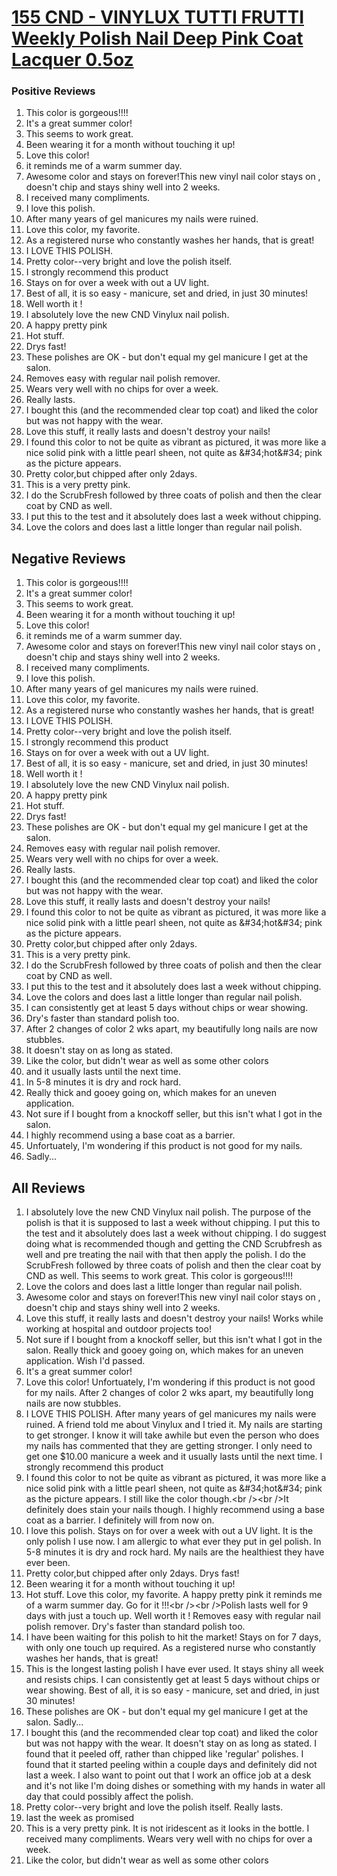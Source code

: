 # [155 CND - VINYLUX TUTTI FRUTTI Weekly Polish Nail Deep Pink Coat Lacquer 0.5oz](https://products.checkmycream.com/products/155-CND-VINYLUX-TUTTI-FRUTTI-Weekly-Polish-Nail-Deep-Pink-Coat-Lacquer-0.5oz.html)

### Positive Reviews

<ol>
      <li>This color is gorgeous!!!!</li>
      <li>It&#x27;s a great summer color!</li>
      <li>This seems to work great.  </li>
      <li>Been wearing it for a month without touching it up!</li>
      <li>Love this color!  </li>
      <li>it reminds me of a warm summer day.  </li>
      <li>Awesome color and stays on forever!This new vinyl nail color stays on , doesn&#x27;t chip and stays shiny well into 2 weeks.</li>
      <li>I received many compliments.</li>
      <li>I love this polish.  </li>
      <li>After many years of gel manicures my nails were ruined.</li>
      <li>Love this color, my favorite.  </li>
      <li>As a registered nurse who constantly washes her hands, that is great!</li>
      <li>I LOVE THIS POLISH.  </li>
      <li>Pretty color--very bright and love the polish itself.</li>
      <li>I strongly recommend this product</li>
      <li>Stays on for over a week with out a UV light.  </li>
      <li>Best of all, it is so easy - manicure, set and dried, in just 30 minutes!</li>
      <li>Well worth it !  </li>
      <li>I absolutely love the new CND Vinylux nail polish.</li>
      <li>A happy pretty pink</li>
      <li>Hot stuff.  </li>
      <li>Drys fast!</li>
      <li>These polishes are OK - but don&#x27;t equal my gel manicure I get at the salon.  </li>
      <li>Removes easy with regular nail polish remover.  </li>
      <li>Wears very well with no chips for over a week.</li>
      <li>Really lasts.</li>
      <li>I bought this (and the recommended clear top coat) and liked the color but was not happy with the wear.  </li>
      <li>Love this stuff, it really lasts and doesn&#x27;t destroy your nails!</li>
      <li>I found this color to not be quite as vibrant as pictured, it was more like a nice solid pink with a little pearl sheen, not quite as &amp;#34;hot&amp;#34; pink as the picture appears.  </li>
      <li>Pretty color,but chipped after only 2days.</li>
      <li>This is a very pretty pink.  </li>
      <li>I do the ScrubFresh followed by three coats of polish and then the clear coat by CND as well.</li>
      <li>I put this to the test and it absolutely does last a week without chipping.</li>
      <li>Love the colors and does last a little longer than regular nail polish.</li>
</ol>


<h2>Negative Reviews</h2>
<ol>
<li> This color is gorgeous!!!!</li>
<li> It&#x27;s a great summer color!</li>
<li> This seems to work great.  </li>
<li> Been wearing it for a month without touching it up!</li>
<li> Love this color!  </li>
<li> it reminds me of a warm summer day.  </li>
<li> Awesome color and stays on forever!This new vinyl nail color stays on , doesn&#x27;t chip and stays shiny well into 2 weeks.</li>
<li> I received many compliments.</li>
<li> I love this polish.  </li>
<li> After many years of gel manicures my nails were ruined.</li>
<li> Love this color, my favorite.  </li>
<li> As a registered nurse who constantly washes her hands, that is great!</li>
<li> I LOVE THIS POLISH.  </li>
<li> Pretty color--very bright and love the polish itself.</li>
<li> I strongly recommend this product</li>
<li> Stays on for over a week with out a UV light.  </li>
<li> Best of all, it is so easy - manicure, set and dried, in just 30 minutes!</li>
<li> Well worth it !  </li>
<li> I absolutely love the new CND Vinylux nail polish.</li>
<li> A happy pretty pink</li>
<li> Hot stuff.  </li>
<li> Drys fast!</li>
<li> These polishes are OK - but don&#x27;t equal my gel manicure I get at the salon.  </li>
<li> Removes easy with regular nail polish remover.  </li>
<li> Wears very well with no chips for over a week.</li>
<li> Really lasts.</li>
<li> I bought this (and the recommended clear top coat) and liked the color but was not happy with the wear.  </li>
<li> Love this stuff, it really lasts and doesn&#x27;t destroy your nails!</li>
<li> I found this color to not be quite as vibrant as pictured, it was more like a nice solid pink with a little pearl sheen, not quite as &amp;#34;hot&amp;#34; pink as the picture appears.  </li>
<li> Pretty color,but chipped after only 2days.</li>
<li> This is a very pretty pink.  </li>
<li> I do the ScrubFresh followed by three coats of polish and then the clear coat by CND as well.</li>
<li> I put this to the test and it absolutely does last a week without chipping.</li>
<li> Love the colors and does last a little longer than regular nail polish.</li>
<li> I can consistently get at least 5 days without chips or wear showing.  </li>
<li> Dry&#x27;s faster than standard polish too.</li>
<li> After 2 changes of color 2 wks apart, my beautifully long nails are now stubbles.</li>
<li> It doesn&#x27;t stay on as long as stated.  </li>
<li> Like the color, but didn&#x27;t wear as well as some other colors</li>
<li> and it usually lasts until the next time.  </li>
<li> In 5-8 minutes it is dry and rock hard.  </li>
<li> Really thick and gooey going on, which makes for an uneven application.</li>
<li> Not sure if I bought from a knockoff seller, but this isn&#x27;t what I got in the salon.</li>
<li> I highly recommend using a base coat as a barrier.  </li>
<li> Unfortuately, I&#x27;m wondering if this product is not good for my nails.</li>
<li> Sadly...</li>
</ol>

<h2>All Reviews</h2>

<ol>
    <li> I absolutely love the new CND Vinylux nail polish. The purpose of the polish is that it is supposed to last a week without chipping. I put this to the test and it absolutely does last a week without chipping. I do suggest doing what is recommended though and getting the CND Scrubfresh as well and pre treating the nail with that then apply the polish. I do the ScrubFresh followed by three coats of polish and then the clear coat by CND as well. This seems to work great.  This color is gorgeous!!!!</li>
    <li> Love the colors and does last a little longer than regular nail polish.</li>
    <li> Awesome color and stays on forever!This new vinyl nail color stays on , doesn&#x27;t chip and stays shiny well into 2 weeks.</li>
    <li> Love this stuff, it really lasts and doesn&#x27;t destroy your nails! Works while working at hospital and outdoor projects too!</li>
    <li> Not sure if I bought from a knockoff seller, but this isn&#x27;t what I got in the salon. Really thick and gooey going on, which makes for an uneven application. Wish I&#x27;d passed.</li>
    <li> It&#x27;s a great summer color!</li>
    <li> Love this color!  Unfortuately, I&#x27;m wondering if this product is not good for my nails. After 2 changes of color 2 wks apart, my beautifully long nails are now stubbles.</li>
    <li> I LOVE THIS POLISH.  After many years of gel manicures my nails were ruined. A friend told me about Vinylux and I tried it. My nails are starting to get stronger. I know it will take awhile but even the person who does my nails has commented that they are getting stronger.  I only need to get one $10.00 manicure a week and it usually lasts until the next time.  I strongly recommend this product</li>
    <li> I found this color to not be quite as vibrant as pictured, it was more like a nice solid pink with a little pearl sheen, not quite as &amp;#34;hot&amp;#34; pink as the picture appears.  I still like the color though.&lt;br /&gt;&lt;br /&gt;It definitely does stain your nails though.  I highly recommend using a base coat as a barrier.  I definitely will from now on.</li>
    <li> I love this polish.  Stays on for over a week with out a UV light.  It is the only polish I use now. I am allergic to what ever they put in gel polish.  In 5-8 minutes it is dry and rock hard.  My nails are the healthiest they have ever been.</li>
    <li> Pretty color,but chipped after only 2days. Drys fast!</li>
    <li> Been wearing it for a month without touching it up!</li>
    <li> Hot stuff.  Love this color, my favorite.  A happy pretty pink it reminds me of a warm summer day.  Go for it !!!&lt;br /&gt;&lt;br /&gt;Polish lasts well for 9 days with just a touch up.  Well worth it !  Removes easy with regular nail polish remover.  Dry&#x27;s faster than standard polish too.</li>
    <li> I have been waiting for this polish to hit the market! Stays on for 7 days, with only one touch up required. As a registered nurse who constantly washes her hands, that is great!</li>
    <li> This is the longest lasting polish I have ever used.  It stays shiny all week and resists chips.  I can consistently get at least 5 days without chips or wear showing.  Best of all, it is so easy - manicure, set and dried, in just 30 minutes!</li>
    <li> These polishes are OK - but don&#x27;t equal my gel manicure I get at the salon.  Sadly...</li>
    <li> I bought this (and the recommended clear top coat) and liked the color but was not happy with the wear.  It doesn&#x27;t stay on as long as stated.  I found that it peeled off, rather than chipped like &#x27;regular&#x27; polishes.  I found that it started peeling within a couple days and definitely did not last a week.  I also want to point out that I work an office job at a desk and it&#x27;s not like I&#x27;m doing dishes or something with my hands in water all day that could possibly affect the polish.</li>
    <li> Pretty color--very bright and love the polish itself. Really lasts.</li>
    <li> last the week as promised</li>
    <li> This is a very pretty pink.  It is not iridescent as it looks in the bottle.  I received many compliments. Wears very well with no chips for over a week.</li>
    <li> Like the color, but didn&#x27;t wear as well as some other colors</li>
</ol>




